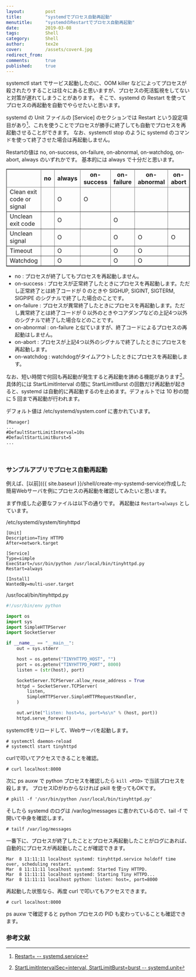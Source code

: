 ```yaml
---
layout:        post
title:         "systemdでプロセス自動再起動"
menutitle:     "systemdのRestartでプロセス自動再起動"
date:          2019-03-08
tags:          Shell
category:      Shell
author:        tex2e
cover:         /assets/cover4.jpg
redirect_from:
comments:      true
published:     true
---
```


systemctl start でサービス起動したのに、OOM killer などによってプロセスが殺されたりすることは往々にあると思いますが、プロセスの死活監視をしてないと対策が遅れてしまうことがあります。
そこで、systemd の Restart を使ってプロセスの再起動を自動でやらせたいと思います。

systemd の Unit ファイルの \[Service] のセクションでは Restart という設定項目があり[^restart]、これを使うことでプロセスが勝手に終了しても自動でプロセスを再起動させることができます。
なお、systemctl stop のように systemd のコマンドを使って終了させた場合は再起動しません。

Restartの値は no, on-success, on-failure, on-abnormal, on-watchdog, on-abort, always のいずれかです。
基本的には always で十分だと思います。

<table rules="all" border="1">
  <thead>
    <tr>
      <th></th>
      <th>no</th>
      <th>always</th>
      <th>on-success</th>
      <th>on-failure</th>
      <th>on-abnormal</th>
      <th>on-abort</th>
      <th>on-watchdog</th>
    </tr>
  </thead>
  <tbody>
    <tr>
      <td>Clean exit code or signal</td>
      <td> </td>
      <td>O</td>
      <td>O</td>
      <td> </td>
      <td> </td>
      <td> </td>
      <td> </td>
    </tr>
    <tr>
      <td>Unclean exit code</td>
      <td> </td>
      <td>O</td>
      <td> </td>
      <td>O</td>
      <td> </td>
      <td> </td>
      <td> </td>
    </tr>
    <tr>
      <td>Unclean signal</td>
      <td> </td>
      <td>O</td>
      <td> </td>
      <td>O</td>
      <td>O</td>
      <td>O</td>
      <td> </td>
    </tr>
    <tr>
      <td>Timeout</td>
      <td> </td>
      <td>O</td>
      <td> </td>
      <td>O</td>
      <td>O</td>
      <td> </td>
      <td> </td>
    </tr>
    <tr>
      <td>Watchdog</td>
      <td> </td>
      <td>O</td>
      <td> </td>
      <td>O</td>
      <td>O</td>
      <td> </td>
      <td>O</td>
    </tr>
  </tbody>
</table>

- no : プロセスが終了してもプロセスを再起動しません。
- on-success : プロセスが正常終了したときにプロセスを再起動します。ただし正常終了とは終了コードが 0 のときや SIGHUP, SIGINT, SIGTERM, SIGPIPE のシグナルで終了した場合のことです。
- on-failure : プロセスが異常終了したときにプロセスを再起動します。ただし異常終了とは終了コードが 0 以外のときやコアダンプなどの上記4つ以外のシグナルで終了した場合などのことです。
- on-abnormal : on-failure と似ていますが、終了コードによるプロセスの再起動はしません。
- on-abort : プロセスが上記4つ以外のシグナルで終了したときにプロセスを再起動します。
- on-watchdog : watchdogがタイムアウトしたときにプロセスを再起動します。

なお、短い時間で何回も再起動が発生すると再起動を諦める機能があります[^limit]。
具体的には StartLimitInterval の間に StartLimitBurst の回数だけ再起動が起きると、systemd は自動的に再起動するのを止めます。デフォルトでは 10 秒の間に 5 回まで再起動が行われます。

デフォルト値は /etc/systemd/system.conf に書かれています。

```
[Manager]
...
#DefaultStartLimitInterval=10s
#DefaultStartLimitBurst=5
...
```


<br>

### サンプルアプリでプロセス自動再起動

例えば、[以前]({{ site.baseurl }}/shell/create-my-systemd-service)作成した簡易Webサーバを例にプロセスの再起動を確認してみたいと思います。

まず作成した必要なファイルは以下の通りです。
再起動は `Restart=always` としています。

/etc/systemd/system/tinyhttpd

```config
[Unit]
Description=Tiny HTTPD
After=network.target

[Service]
Type=simple
ExecStart=/usr/bin/python /usr/local/bin/tinyhttpd.py
Restart=always

[Install]
WantedBy=multi-user.target
```

/usr/local/bin/tinyhttpd.py

```python
#!/usr/bin/env python

import os
import sys
import SimpleHTTPServer
import SocketServer

if __name__ == "__main__":
    out = sys.stderr

    host = os.getenv("TINYHTTPD_HOST", "")
    port = os.getenv("TINYHTTPD_PORT", 8000)
    listen = (str(host), port)

    SocketServer.TCPServer.allow_reuse_address = True
    httpd = SocketServer.TCPServer(
        listen,
        SimpleHTTPServer.SimpleHTTPRequestHandler,
    )

    out.write("listen: host=%s, port=%s\n" % (host, port))
    httpd.serve_forever()
```

systemctlをリロードして、Webサーバを起動します。

```
# systemctl daemon-reload
# systemctl start tinyhttpd
```

curlで叩いてアクセスできることを確認。

```
# curl localhost:8000
```

次に ps auxw で python プロセスを確認したら `kill <PID>` で当該プロセスを殺します。
プロセスIDがわからなければ pkill を使ってもOKです。

```
# pkill -f '/usr/bin/python /usr/local/bin/tinyhttpd.py'
```

そしたら systemd のログは /var/log/messages に書かれているので、tail -f で開いて中身を確認します。

```
# tailf /var/log/messages
```

一番下に、プロセスが終了したこととプロセス再起動したことがログにあれば、自動的にプロセスが再起動したことが確認できます。

```
Mar  8 11:11:11 localhost systemd: tinyhttpd.service holdoff time over, scheduling restart.
Mar  8 11:11:11 localhost systemd: Started Tiny HTTPD.
Mar  8 11:11:11 localhost systemd: Starting Tiny HTTPD...
Mar  8 11:11:11 localhost python: listen: host=, port=8000
```

再起動した状態なら、再度 curl で叩いてもアクセスできます。

```
# curl localhost:8000
```

ps auxw で確認すると python プロセスの PID も変わっていることも確認できます。



### 参考文献

[^restart]: [Restart= -- systemd.service](https://www.freedesktop.org/software/systemd/man/systemd.service.html#Restart=)
[^limit]: [StartLimitIntervalSec=interval, StartLimitBurst=burst -- systemd.unit](https://www.freedesktop.org/software/systemd/man/systemd.unit.html#StartLimitIntervalSec=interval)
